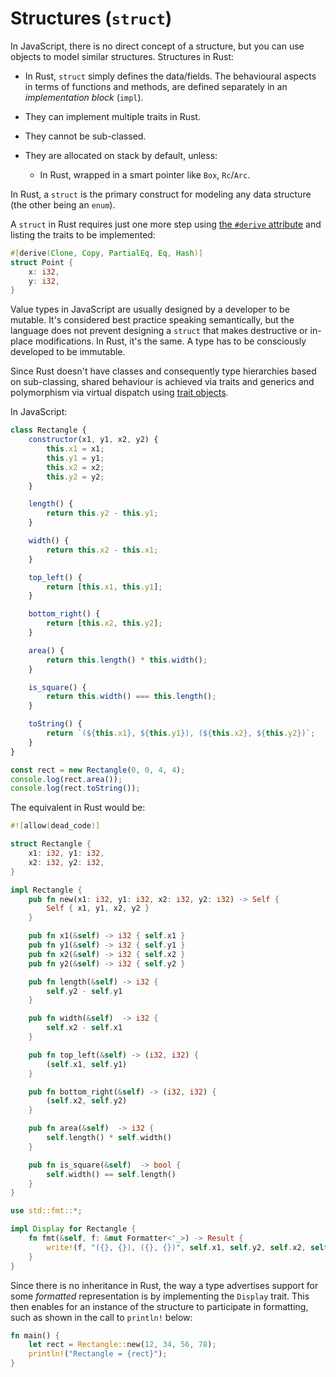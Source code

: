 # Structures (`struct`)

In JavaScript, there is no direct concept of a structure, but you can use objects to model similar structures.
Structures in Rust:

- In Rust, `struct` simply
  defines the data/fields. The behavioural aspects in terms of functions and
  methods, are defined separately in an _implementation block_ (`impl`).

- They can implement multiple traits in Rust.

- They cannot be sub-classed.

- They are allocated on stack by default, unless:
  - In Rust, wrapped in a smart pointer like `Box`, `Rc`/`Arc`.

In Rust, a `struct` is the primary construct for modeling any data structure (the
other being an `enum`).

A `struct` in Rust requires just one more step using [the
`#derive` attribute][derive] and listing the traits to be implemented:

  [derive]: https://doc.rust-lang.org/stable/reference/attributes/derive.html

```rust
#[derive(Clone, Copy, PartialEq, Eq, Hash)]
struct Point {
    x: i32,
    y: i32,
}
```

Value types in JavaScript are usually designed by a developer to be mutable.
It's considered best practice speaking semantically, but the language does not
prevent designing a `struct` that makes destructive or in-place modifications.
In Rust, it's the same. A type has to be consciously developed to be
immutable.

Since Rust doesn't have classes and consequently type hierarchies based on
sub-classing, shared behaviour is achieved via traits and generics and
polymorphism via virtual dispatch using [trait objects].

  [trait objects]: https://doc.rust-lang.org/book/ch17-02-trait-objects.html#using-trait-objects-that-allow-for-values-of-different-types

In JavaScript:

```js
class Rectangle {
    constructor(x1, y1, x2, y2) {
        this.x1 = x1;
        this.y1 = y1;
        this.x2 = x2;
        this.y2 = y2;
    }

    length() {
        return this.y2 - this.y1;
    }

    width() {
        return this.x2 - this.x1;
    }

    top_left() {
        return [this.x1, this.y1];
    }

    bottom_right() {
        return [this.x2, this.y2];
    }

    area() {
        return this.length() * this.width();
    }

    is_square() {
        return this.width() === this.length();
    }

    toString() {
        return `(${this.x1}, ${this.y1}), (${this.x2}, ${this.y2})`;
    }
}

const rect = new Rectangle(0, 0, 4, 4);
console.log(rect.area());
console.log(rect.toString());
```

The equivalent in Rust would be:

```rust
#![allow(dead_code)]

struct Rectangle {
    x1: i32, y1: i32,
    x2: i32, y2: i32,
}

impl Rectangle {
    pub fn new(x1: i32, y1: i32, x2: i32, y2: i32) -> Self {
        Self { x1, y1, x2, y2 }
    }

    pub fn x1(&self) -> i32 { self.x1 }
    pub fn y1(&self) -> i32 { self.y1 }
    pub fn x2(&self) -> i32 { self.x2 }
    pub fn y2(&self) -> i32 { self.y2 }

    pub fn length(&self) -> i32 {
        self.y2 - self.y1
    }

    pub fn width(&self)  -> i32 {
        self.x2 - self.x1
    }

    pub fn top_left(&self) -> (i32, i32) {
        (self.x1, self.y1)
    }

    pub fn bottom_right(&self) -> (i32, i32) {
        (self.x2, self.y2)
    }

    pub fn area(&self)  -> i32 {
        self.length() * self.width()
    }

    pub fn is_square(&self)  -> bool {
        self.width() == self.length()
    }
}

use std::fmt::*;

impl Display for Rectangle {
    fn fmt(&self, f: &mut Formatter<'_>) -> Result {
        write!(f, "({}, {}), ({}, {})", self.x1, self.y2, self.x2, self.y2)
    }
}
```

Since there is no inheritance in Rust, the way a type
advertises support for some _formatted_ representation is by implementing the
`Display` trait. This then enables for an instance of the structure to
participate in formatting, such as shown in the call to `println!` below:

```rust
fn main() {
    let rect = Rectangle::new(12, 34, 56, 78);
    println!("Rectangle = {rect}");
}
```
